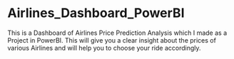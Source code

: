 # Airlines_Dashboard_PowerBI
This is a Dashboard of Airlines Price Prediction Analysis which I made as a Project in PowerBI. This will give you a clear insight about the prices of various Airlines and will help you to choose your ride accordingly.

